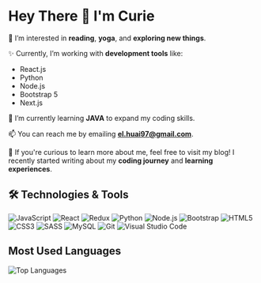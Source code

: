 # Hey There 👋 I'm Curie

👀 I’m interested in **reading**, **yoga**, and **exploring new things**.

✨ Currently, I’m working with **development tools** like:
- React.js
- Python
- Node.js
- Bootstrap 5
- Next.js


🌱 I’m currently learning **JAVA** to expand my coding skills.

📫 You can reach me by emailing **[el.huai97@gmail.com](mailto:el.huai97@gmail.com)**.

💞️ If you're curious to learn more about me, feel free to visit my blog! I recently started writing about my **coding journey** and **learning experiences**.

## 🛠️ Technologies & Tools
![JavaScript](https://img.shields.io/badge/-JavaScript-F7DF1E?logo=javascript&logoColor=black&style=flat)
![React](https://img.shields.io/badge/-React-61DAFB?logo=react&logoColor=black&style=flat)
![Redux](https://img.shields.io/badge/-Redux-764ABC?logo=redux&logoColor=white&style=flat)
![Python](https://img.shields.io/badge/-Python-3776AB?logo=python&logoColor=white&style=flat)
![Node.js](https://img.shields.io/badge/-Node.js-339933?logo=node.js&logoColor=white&style=flat)
![Bootstrap](https://img.shields.io/badge/-Bootstrap-7952B3?logo=bootstrap&logoColor=white&style=flat)
![HTML5](https://img.shields.io/badge/-HTML5-E34F26?logo=html5&logoColor=white&style=flat)
![CSS3](https://img.shields.io/badge/-CSS3-1572B6?logo=css3&logoColor=white&style=flat)
![SASS](https://img.shields.io/badge/-SASS-CC6699?logo=sass&logoColor=white&style=flat)
![MySQL](https://img.shields.io/badge/-MySQL-4479A1?logo=mysql&logoColor=white&style=flat)
![Git](https://img.shields.io/badge/-Git-F05032?logo=git&logoColor=white&style=flat)
![Visual Studio Code](https://img.shields.io/badge/-VS_Code-0078D4?logo=visual-studio-code&logoColor=white&style=flat)

## Most Used Languages
![Top Languages](https://github-readme-stats.vercel.app/api/top-langs/?username=elhuai&layout=compact&theme=radical)
